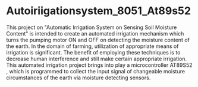 # Autoiriigationsystem_8051_At89s52
This project on "Automatic Irrigation System on Sensing Soil Moisture Content" is intended to create an automated irrigation mechanism which turns the pumping motor ON and OFF on detecting the moisture content of the earth. In the domain of farming, utilization of appropriate means of irrigation is significant. The benefit of employing these techniques is to decrease human interference and still make certain appropriate irrigation. This automated irrigation project brings into play a microcontroller AT89S52 , which is programmed to collect the input signal of changeable moisture circumstances of the earth via moisture detecting sensors. 
